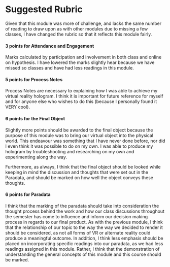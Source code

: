 # Suggested Rubric


Given that this module was more of challenge, and lacks the same number of reading to draw upon as with other modules due to missing a few classes, I have changed the rubric so that it reflects this module fairly. 


#### 3 points for Attendance and Engagement

Marks calculated by participation and involvement in both class and online on hypothesis. I have lowered the marks slightly hear because we have missed so classes and have had less readings in this module. 


#### 5 points for Process Notes

Process Notes are necessary to explaining how I was able to achieve my virtual reality hologram. I think it is important for future reference for myself and for anyone else who wishes to do this (because I personally found it VERY cool).


#### 6 points for the Final Object 

Slightly more points should be awarded to the final object because the purpose of this module was to bring our virtual object into the physical world. This endeavour was something that I have never done before, nor did I even think it was possible to do on my own. I was able to produce my hologram by troubleshooting and researching on my own and experimenting along the way. 

Furthermore, as always, I think that the final object should be looked while keeping in mind the discussion and thoughts that were set out in the Paradata, and should be marked on how well the object conveys these thoughts. 


#### 6 points for Paradata

I think that the marking of the paradata should take into consideration the thought process behind the work and how our class discussions throughout the semester has come to influence and inform our decision making process in regards to our final product. 
As with the previous module, I think that the relationship of our topic to the way the way we decided to render it should be considered, as not all forms of VR or alternate reality could produce a meaningful outcome. In addition, I think less emphasis should be placed on incorporating specific readings into our paradata, as we had less readings assigned in this module. Rather, I think that the demonstration of understanding the general concepts of this module and this course should be marked. 
